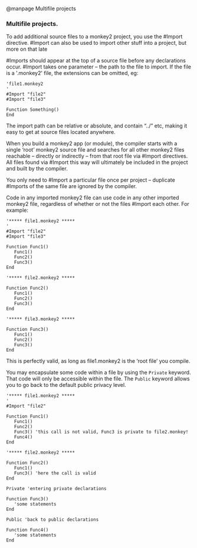 
@manpage Multifile projects

### Multifile projects.

To add additional source files to a monkey2 project, you use the #Import directive. #Import can also be used to import other stuff into a project, but more on that late

\#Imports should appear at the top of a source file before any declarations occur. #Import takes one parameter – the path to the file to import. If the file is a '.monkey2' file, the extensions can be omitted, eg:


```
'file1.monkey2
'
#Import "file2"
#Import "file3"

Function Something()
End
```

The import path can be relative or absolute, and contain “../” etc, making it easy to get at source files located anywhere.

When you build a monkey2 app (or module), the compiler starts with a single ‘root’ monkey2 source file and searches for all other monkey2 files reachable – directly or indirectly – from that root file via #Import directives. All files found via #Import this way will ultimately be included in the project and built  by the compiler.

You only need to #Import a particular file once per project – duplicate #Imports of the same file are ignored by the compiler.

Code in any imported monkey2 file can use code in any other imported monkey2 file, regardless of whether or not the files #Import each other. For example:

```
'***** file1.monkey2 *****
'
#Import "file2"
#Import "file3"

Function Func1()
   Func1()
   Func2()
   Func3()
End

'***** file2.monkey2 *****

Function Func2()
   Func1()
   Func2()
   Func3()
End

'***** file3.monkey2 *****

Function Func3()
   Func1()
   Func2()
   Func3()
End
```

This is perfectly valid, as long as file1.monkey2 is the ‘root file’ you compile.

You may encapsulate some code within a file by using the `Private` keyword. That code will only be accessible within the file. The `Public` keyword allows you to go back to the default public privacy level.

```
'***** file1.monkey2 *****
'
#Import "file2"

Function Func1()
   Func1()
   Func2()
   Func3() 'this call is not valid, Func3 is private to file2.monkey!
   Func4()
End

'***** file2.monkey2 *****

Function Func2()
   Func1()
   Func3() 'here the call is valid
End

Private 'entering private declarations

Function Func3()
   'some statements
End

Public 'back to public declarations

Function Func4()
   'some statements
End

```
